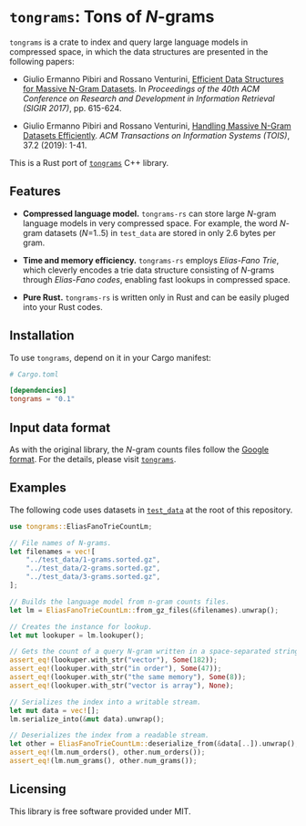 # `tongrams`: Tons of *N*-grams

`tongrams` is a crate to index and query large language models in compressed space, in which the data structures are presented in the following papers:

 - Giulio Ermanno Pibiri and Rossano Venturini, [Efficient Data Structures for Massive N-Gram Datasets](https://doi.org/10.1145/3077136.3080798). In *Proceedings of the 40th ACM Conference on Research and Development in Information Retrieval (SIGIR 2017)*, pp. 615-624.

 - Giulio Ermanno Pibiri and Rossano Venturini, [Handling Massive N-Gram Datasets Efficiently](https://doi.org/10.1145/3302913). *ACM Transactions on Information Systems (TOIS)*, 37.2 (2019): 1-41.

This is a Rust port of [`tongrams`](https://github.com/jermp/tongrams) C++ library.

## Features

 - **Compressed language model.** `tongrams-rs` can store large *N*-gram language models in very compressed space. For example, the word *N*-gram datasets (*N*=1..5) in `test_data` are stored in only 2.6 bytes per gram.
  
 - **Time and memory efficiency.** `tongrams-rs` employs *Elias-Fano Trie*, which cleverly encodes a trie data structure consisting of *N*-grams through *Elias-Fano codes*, enabling fast lookups in compressed space.
  
 - **Pure Rust.** `tongrams-rs` is written only in Rust and can be easily pluged into your Rust codes.

## Installation

To use `tongrams`, depend on it in your Cargo manifest:

```toml
# Cargo.toml

[dependencies]
tongrams = "0.1"
```

## Input data format

As with the original library, the *N*-gram counts files follow the [Google format](http://storage.googleapis.com/books/ngrams/books/datasetsv2.html).
For the details, please visit [`tongrams`](https://github.com/jermp/tongrams/blob/master/README.md).

## Examples

The following code uses datasets in [`test_data`](https://github.com/kampersanda/tongrams-rs/tree/main/test_data) at the root of this repository.

```rust
use tongrams::EliasFanoTrieCountLm;

// File names of N-grams.
let filenames = vec![
    "../test_data/1-grams.sorted.gz",
    "../test_data/2-grams.sorted.gz",
    "../test_data/3-grams.sorted.gz",
];

// Builds the language model from n-gram counts files.
let lm = EliasFanoTrieCountLm::from_gz_files(&filenames).unwrap();

// Creates the instance for lookup.
let mut lookuper = lm.lookuper();

// Gets the count of a query N-gram written in a space-separated string.
assert_eq!(lookuper.with_str("vector"), Some(182));
assert_eq!(lookuper.with_str("in order"), Some(47));
assert_eq!(lookuper.with_str("the same memory"), Some(8));
assert_eq!(lookuper.with_str("vector is array"), None);

// Serializes the index into a writable stream.
let mut data = vec![];
lm.serialize_into(&mut data).unwrap();

// Deserializes the index from a readable stream.
let other = EliasFanoTrieCountLm::deserialize_from(&data[..]).unwrap();
assert_eq!(lm.num_orders(), other.num_orders());
assert_eq!(lm.num_grams(), other.num_grams());
```

## Licensing

This library is free software provided under MIT.
